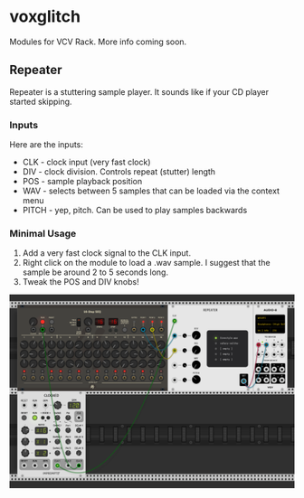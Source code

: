 # voxglitch

Modules for VCV Rack.  More info coming soon.

## Repeater

Repeater is a stuttering sample player.  It sounds like if your CD player started skipping.  

### Inputs

Here are the inputs:

* CLK - clock input (very fast clock)
* DIV - clock division. Controls repeat (stutter) length
* POS - sample playback position
* WAV - selects between 5 samples that can be loaded via the context menu
* PITCH - yep, pitch. Can be used to play samples backwards

### Minimal Usage
1. Add a very fast clock signal to the CLK input.
2. Right click on the module to load a .wav sample.  I suggest that the sample be around 2 to 5 seconds long.
2. Tweak the POS and DIV knobs!

![Repeater](/docs/images/repeater-patch-example.png)
